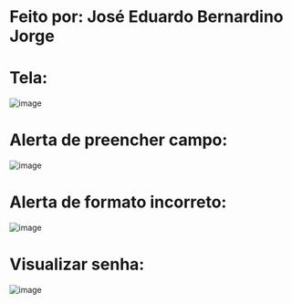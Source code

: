 # Feito por: José Eduardo Bernardino Jorge  
  
# Tela:
![image](https://user-images.githubusercontent.com/74507357/221941985-75b67cc8-6d76-435c-b7cc-bba45ddc2750.png)  

# Alerta de preencher campo:  
![image](https://user-images.githubusercontent.com/74507357/221942305-9e5bef88-00d2-4e31-95f7-82ead5ca6cd1.png)
  
# Alerta de formato incorreto:  

![image](https://user-images.githubusercontent.com/74507357/221942655-bdc77009-9e33-453b-823f-0eb68436999d.png)

# Visualizar senha:  
![image](https://user-images.githubusercontent.com/74507357/221943073-f4d62f46-bc65-431a-9e86-1e5ebf748e21.png)


